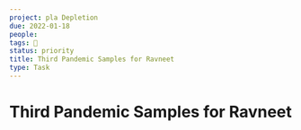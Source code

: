```yaml
---
project: pla Depletion
due: 2022-01-18
people:
tags: 🧨
status: priority
title: Third Pandemic Samples for Ravneet
type: Task
---
```


# Third Pandemic Samples for Ravneet